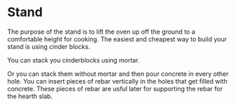
# Stand

The purpose of the stand is to lift the oven up off the ground to a comfortable height for cooking.
The easiest and cheapest way to build your stand is using cinder blocks.

You can stack you cinderblocks using mortar.

Or you can stack them without mortar and then pour concrete in every other hole.
You can insert pieces of rebar vertically in the holes that get filled with concrete.
These pieces of rebar are usful later for supporting the rebar for the hearth slab.



